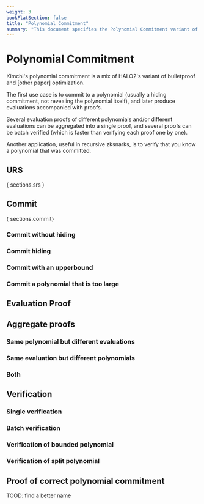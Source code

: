 ```yaml
---
weight: 3
bookFlatSection: false
title: "Polynomial Commitment"
summary: "This document specifies the Polynomial Commitment variant of PLONK."
---
```


# Polynomial Commitment

Kimchi's polynomial commitment is a mix of HALO2's variant of bulletproof and [other paper] optimization.

The first use case is to commit to a polynomial (usually a hiding commitment, not revealing the polynomial itself), and later produce evaluations accompanied with proofs.

Several evaluation proofs of different polynomials and/or different evaluations can be aggregated into a single proof, and several proofs can be batch verified (which is faster than verifying each proof one by one).

Another application, useful in recursive zksnarks, is to verify that you know a polynomial that was committed.

## URS

{ sections.srs }

## Commit

{ sections.commit}

### Commit without hiding

### Commit hiding

### Commit with an upperbound

### Commit a polynomial that is too large

## Evaluation Proof

## Aggregate proofs

### Same polynomial but different evaluations

### Same evaluation but different polynomials

### Both

## Verification

### Single verification

### Batch verification

### Verification of bounded polynomial

### Verification of split polynomial

## Proof of correct polynomial commitment

TOOD: find a better name
